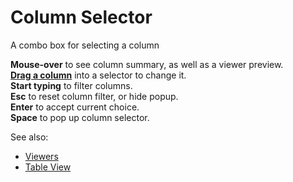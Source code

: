 <!-- TITLE: Column Selector -->
<!-- SUBTITLE: -->

# Column Selector

A combo box for selecting a column

**Mouse-over** to see column summary, as well as a viewer preview.   
**[Drag a column](../../features/navigation_old.md#drag-and-dropping-columns)** into a selector to change it.   
**Start typing** to filter columns.   
**Esc** to reset column filter, or hide popup.   
**Enter** to accept current choice.   
**Space** to pop up column selector.   

See also: 
  
  * [Viewers](../viewers.md)
  * [Table View](../../overview/table-view.md)
